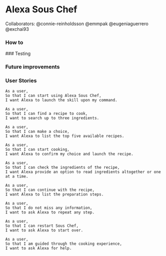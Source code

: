 # Alexa Sous Chef

Collaborators: @connie-reinholdsson @emmpak @eugeniaguerrero @exchai93

### How to

### Testing

### Future improvements

### User Stories

```
As a user,
So that I can start using Alexa Sous Chef,
I want Alexa to launch the skill upon my command.
```
```
As a user,
So that I can find a recipe to cook,
I want to search up to three ingredients.
```
```
As a user,
So that I can make a choice,
I want Alexa to list the top five available recipes.
```
```
As a user,
So that I can start cooking,
I want Alexa to confirm my choice and launch the recipe.
```
```
As a user,
So that I can check the ingredients of the recipe,
I want Alexa provide an option to read ingredients altogether or one at a time.
```
```
As a user,
So that I can continue with the recipe,
I want Alexa to list the preparation steps.
```
```
As a user,
So that I do not miss any information,
I want to ask Alexa to repeat any step.
```
```
As a user,
So that I can restart Sous Chef,
I want to ask Alexa to start over.
```
```
As a user,
So that I am guided through the cooking experience,
I want to ask Alexa for help.
```
